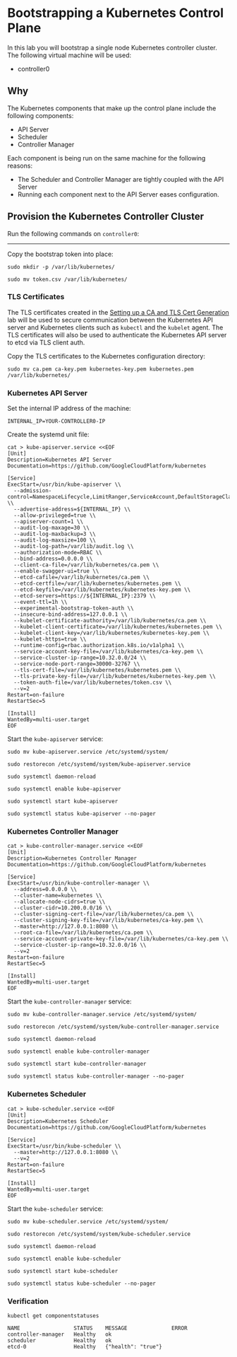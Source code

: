# Bootstrapping a Kubernetes Control Plane

In this lab you will bootstrap a single node Kubernetes controller cluster. The following virtual machine will be used:

* controller0

## Why

The Kubernetes components that make up the control plane include the following components:

* API Server
* Scheduler
* Controller Manager

Each component is being run on the same machine for the following reasons:

* The Scheduler and Controller Manager are tightly coupled with the API Server
* Running each component next to the API Server eases configuration.

## Provision the Kubernetes Controller Cluster

Run the following commands on `controller0`:

---

Copy the bootstrap token into place:

```
sudo mkdir -p /var/lib/kubernetes/
```

```
sudo mv token.csv /var/lib/kubernetes/
```

### TLS Certificates

The TLS certificates created in the [Setting up a CA and TLS Cert Generation](02-certificate-authority.md) lab will be used to secure communication between the Kubernetes API server and Kubernetes clients such as `kubectl` and the `kubelet` agent. The TLS certificates will also be used to authenticate the Kubernetes API server to etcd via TLS client auth.

Copy the TLS certificates to the Kubernetes configuration directory:

```
sudo mv ca.pem ca-key.pem kubernetes-key.pem kubernetes.pem /var/lib/kubernetes/
```

### Kubernetes API Server

Set the internal IP address of the machine:

```
INTERNAL_IP=YOUR-CONTROLLER0-IP
```

Create the systemd unit file:

```
cat > kube-apiserver.service <<EOF
[Unit]
Description=Kubernetes API Server
Documentation=https://github.com/GoogleCloudPlatform/kubernetes

[Service]
ExecStart=/usr/bin/kube-apiserver \\
  --admission-control=NamespaceLifecycle,LimitRanger,ServiceAccount,DefaultStorageClass,ResourceQuota \\
  --advertise-address=${INTERNAL_IP} \\
  --allow-privileged=true \\
  --apiserver-count=1 \\
  --audit-log-maxage=30 \\
  --audit-log-maxbackup=3 \\
  --audit-log-maxsize=100 \\
  --audit-log-path=/var/lib/audit.log \\
  --authorization-mode=RBAC \\
  --bind-address=0.0.0.0 \\
  --client-ca-file=/var/lib/kubernetes/ca.pem \\
  --enable-swagger-ui=true \\
  --etcd-cafile=/var/lib/kubernetes/ca.pem \\
  --etcd-certfile=/var/lib/kubernetes/kubernetes.pem \\
  --etcd-keyfile=/var/lib/kubernetes/kubernetes-key.pem \\
  --etcd-servers=https://${INTERNAL_IP}:2379 \\
  --event-ttl=1h \\
  --experimental-bootstrap-token-auth \\
  --insecure-bind-address=127.0.0.1 \\
  --kubelet-certificate-authority=/var/lib/kubernetes/ca.pem \\
  --kubelet-client-certificate=/var/lib/kubernetes/kubernetes.pem \\
  --kubelet-client-key=/var/lib/kubernetes/kubernetes-key.pem \\
  --kubelet-https=true \\
  --runtime-config=rbac.authorization.k8s.io/v1alpha1 \\
  --service-account-key-file=/var/lib/kubernetes/ca-key.pem \\
  --service-cluster-ip-range=10.32.0.0/24 \\
  --service-node-port-range=30000-32767 \\
  --tls-cert-file=/var/lib/kubernetes/kubernetes.pem \\
  --tls-private-key-file=/var/lib/kubernetes/kubernetes-key.pem \\
  --token-auth-file=/var/lib/kubernetes/token.csv \\
  --v=2
Restart=on-failure
RestartSec=5

[Install]
WantedBy=multi-user.target
EOF
```

Start the `kube-apiserver` service:

```
sudo mv kube-apiserver.service /etc/systemd/system/

sudo restorecon /etc/systemd/system/kube-apiserver.service
```

```
sudo systemctl daemon-reload
```

```
sudo systemctl enable kube-apiserver
```

```
sudo systemctl start kube-apiserver
```

```
sudo systemctl status kube-apiserver --no-pager
```

### Kubernetes Controller Manager

```
cat > kube-controller-manager.service <<EOF
[Unit]
Description=Kubernetes Controller Manager
Documentation=https://github.com/GoogleCloudPlatform/kubernetes

[Service]
ExecStart=/usr/bin/kube-controller-manager \\
  --address=0.0.0.0 \\
  --cluster-name=kubernetes \\
  --allocate-node-cidrs=true \\
  --cluster-cidr=10.200.0.0/16 \\
  --cluster-signing-cert-file=/var/lib/kubernetes/ca.pem \\
  --cluster-signing-key-file=/var/lib/kubernetes/ca-key.pem \\
  --master=http://127.0.0.1:8080 \\
  --root-ca-file=/var/lib/kubernetes/ca.pem \\
  --service-account-private-key-file=/var/lib/kubernetes/ca-key.pem \\
  --service-cluster-ip-range=10.32.0.0/16 \\
  --v=2
Restart=on-failure
RestartSec=5

[Install]
WantedBy=multi-user.target
EOF
```

Start the `kube-controller-manager` service:

```
sudo mv kube-controller-manager.service /etc/systemd/system/

sudo restorecon /etc/systemd/system/kube-controller-manager.service
```

```
sudo systemctl daemon-reload
```

```
sudo systemctl enable kube-controller-manager
```

```
sudo systemctl start kube-controller-manager
```

```
sudo systemctl status kube-controller-manager --no-pager
```

### Kubernetes Scheduler

```
cat > kube-scheduler.service <<EOF
[Unit]
Description=Kubernetes Scheduler
Documentation=https://github.com/GoogleCloudPlatform/kubernetes

[Service]
ExecStart=/usr/bin/kube-scheduler \\
  --master=http://127.0.0.1:8080 \\
  --v=2
Restart=on-failure
RestartSec=5

[Install]
WantedBy=multi-user.target
EOF
```

Start the `kube-scheduler` service:

```
sudo mv kube-scheduler.service /etc/systemd/system/

sudo restorecon /etc/systemd/system/kube-scheduler.service
```

```
sudo systemctl daemon-reload
```

```
sudo systemctl enable kube-scheduler
```

```
sudo systemctl start kube-scheduler
```

```
sudo systemctl status kube-scheduler --no-pager
```

### Verification

```
kubectl get componentstatuses

NAME                 STATUS    MESSAGE              ERROR
controller-manager   Healthy   ok                   
scheduler            Healthy   ok                   
etcd-0               Healthy   {"health": "true"}
```
